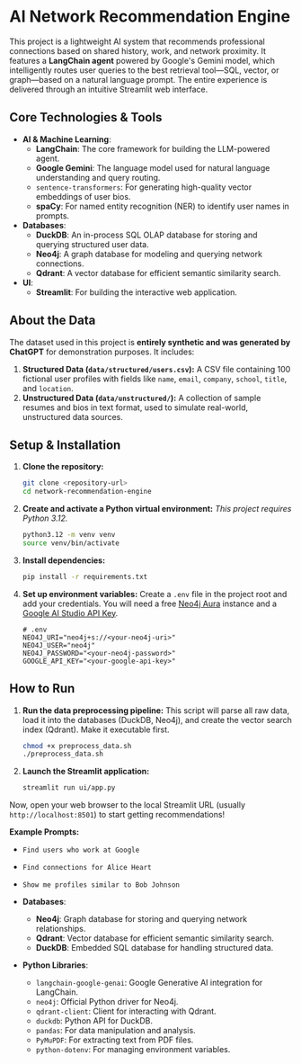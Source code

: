 # AI Network Recommendation Engine

This project is a lightweight AI system that recommends professional connections based on shared history, work, and network proximity. It features a **LangChain agent** powered by Google's Gemini model, which intelligently routes user queries to the best retrieval tool—SQL, vector, or graph—based on a natural language prompt. The entire experience is delivered through an intuitive Streamlit web interface.

## Core Technologies & Tools

-   **AI & Machine Learning**:
    -   **LangChain**: The core framework for building the LLM-powered agent.
    -   **Google Gemini**: The language model used for natural language understanding and query routing.
    -   `sentence-transformers`: For generating high-quality vector embeddings of user bios.
    -   **spaCy**: For named entity recognition (NER) to identify user names in prompts.
-   **Databases**:
    -   **DuckDB**: An in-process SQL OLAP database for storing and querying structured user data.
    -   **Neo4j**: A graph database for modeling and querying network connections.
    -   **Qdrant**: A vector database for efficient semantic similarity search.
-   **UI**:
    -   **Streamlit**: For building the interactive web application.

## About the Data

The dataset used in this project is **entirely synthetic and was generated by ChatGPT** for demonstration purposes. It includes:

1.  **Structured Data (`data/structured/users.csv`):** A CSV file containing 100 fictional user profiles with fields like `name`, `email`, `company`, `school`, `title`, and `location`.
2.  **Unstructured Data (`data/unstructured/`):** A collection of sample resumes and bios in text format, used to simulate real-world, unstructured data sources.

## Setup & Installation

1.  **Clone the repository:**
    ```bash
    git clone <repository-url>
    cd network-recommendation-engine
    ```

2.  **Create and activate a Python virtual environment:**
    *This project requires Python 3.12.*
    ```bash
    python3.12 -m venv venv
    source venv/bin/activate
    ```

3.  **Install dependencies:**
    ```bash
    pip install -r requirements.txt
    ```

4.  **Set up environment variables:**
    Create a `.env` file in the project root and add your credentials. You will need a free [Neo4j Aura](https://neo4j.com/cloud/aura/) instance and a [Google AI Studio API Key](https://aistudio.google.com/app/apikey).
    ```
    # .env
    NEO4J_URI="neo4j+s://<your-neo4j-uri>"
    NEO4J_USER="neo4j"
    NEO4J_PASSWORD="<your-neo4j-password>"
    GOOGLE_API_KEY="<your-google-api-key>"
    ```

## How to Run

1.  **Run the data preprocessing pipeline:**
    This script will parse all raw data, load it into the databases (DuckDB, Neo4j), and create the vector search index (Qdrant). Make it executable first.
    ```bash
    chmod +x preprocess_data.sh
    ./preprocess_data.sh
    ```

2.  **Launch the Streamlit application:**
    ```bash
    streamlit run ui/app.py
    ```

Now, open your web browser to the local Streamlit URL (usually `http://localhost:8501`) to start getting recommendations!

**Example Prompts:**
- `Find users who work at Google`
- `Find connections for Alice Heart`
- `Show me profiles similar to Bob Johnson`

-   **Databases**:
    -   **Neo4j**: Graph database for storing and querying network relationships.
    -   **Qdrant**: Vector database for efficient semantic similarity search.
    -   **DuckDB**: Embedded SQL database for handling structured data.
-   **Python Libraries**:
    -   `langchain-google-genai`: Google Generative AI integration for LangChain.
    -   `neo4j`: Official Python driver for Neo4j.
    -   `qdrant-client`: Client for interacting with Qdrant.
    -   `duckdb`: Python API for DuckDB.
    -   `pandas`: For data manipulation and analysis.
    -   `PyMuPDF`: For extracting text from PDF files.
    -   `python-dotenv`: For managing environment variables.
